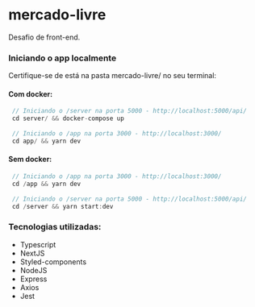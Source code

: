 # mercado-livre
Desafio de front-end.

### Iniciando o app localmente

Certifique-se de está na pasta mercado-livre/ no seu terminal:


#### Com docker:

```js
 // Iniciando o /server na porta 5000 - http://localhost:5000/api/
 cd server/ && docker-compose up
 
 // Iniciando o /app na porta 3000 - http://localhost:3000/
 cd app/ && yarn dev
```

#### Sem docker:

```js
 // Iniciando o /app na porta 3000 - http://localhost:3000/
 cd /app && yarn dev
 
 // Iniciando o /server na porta 5000 - http://localhost:5000/api/
 cd /server && yarn start:dev
```


### Tecnologias utilizadas:

- Typescript
- NextJS
- Styled-components
- NodeJS
- Express
- Axios
- Jest








